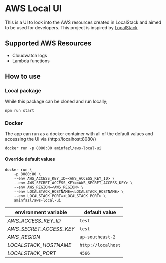 # AWS Local UI

This is a UI to look into the AWS resources created in LocalStack and aimed to be used for developers.
This project is inspired by [LocalStack](https://github.com/localstack/localstack)

## Supported AWS Resources

- Cloudwatch logs
- Lambda functions

## How to use

### Local package
While this package can be cloned and run locally;
```
npm run start
```

### Docker
The app can run as a docker container with all of the default values and accessing the UI via (http://localhost:8080/)
```
docker run -p 8080:80 aminfazl/aws-local-ui
```

#### Override default values
```
docker run \
    -p 8080:80 \
    --env AWS_ACCESS_KEY_ID=<AWS_ACCESS_KEY_ID> \
    --env AWS_SECRET_ACCESS_KEY=<AWS_SECRET_ACCESS_KEY> \
    --env AWS_REGION=<AWS_REGION> \
    --env LOCALSTACK_HOSTNAME=<LOCALSTACK_HOSTNAME> \
    --env LOCALSTACK_PORT=<LOCALSTACK_PORT> \
    aminfazl/aws-local-ui
```

environment variable | default value
--- | ---
*AWS_ACCESS_KEY_ID* | `test`
*AWS_SECRET_ACCESS_KEY* | `test`
*AWS_REGION* | `ap-southeast-2`
*LOCALSTACK_HOSTNAME* | `http://localhost`
*LOCALSTACK_PORT* | `4566`
